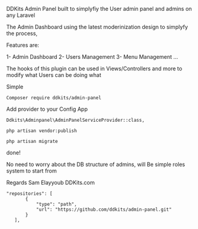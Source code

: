 DDKits Admin Panel built to simplyfiy the User admin panel and admins on any Laravel

The Admin Dashboard using the latest moderinization design to simplyfy the process, 

Features are:

1- Admin Dashboard 
2- Users Management
3- Menu Management 
...

The hooks of this plugin can be used in Views/Controllers and more to modify what Users can be doing what

Simple 
```
Composer require ddkits/admin-panel
```
Add provider to your Config App 

```
Ddkits\Adminpanel\AdminPanelServiceProvider::class,
```

```
php artisan vendor:publish
```
```
php artisan migrate
```
 
 
 
 done! 
 
 No need to worry about the DB structure of admins, will Be simple roles system to start from 
 
 Regards
 Sam Elayyoub
 DDKits.com
 
 
 ```
 "repositories": [
        {
            "type": "path",
            "url": "https://github.com/ddkits/admin-panel.git"
        }
    ],
```
